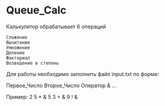 # Queue_Calc
Калькулятор обрабатывает 6 операций

    Сложение
    Вычитание
    Умножение
    Деление
    Факториал
    Возведение в степень

Для работы необходимо заполнить файл input.txt по форме:

 Первое_Число Второе_Число Оператор & ...
 
 Пример:
 2 5 * & 5 3 + & 9 ! &
